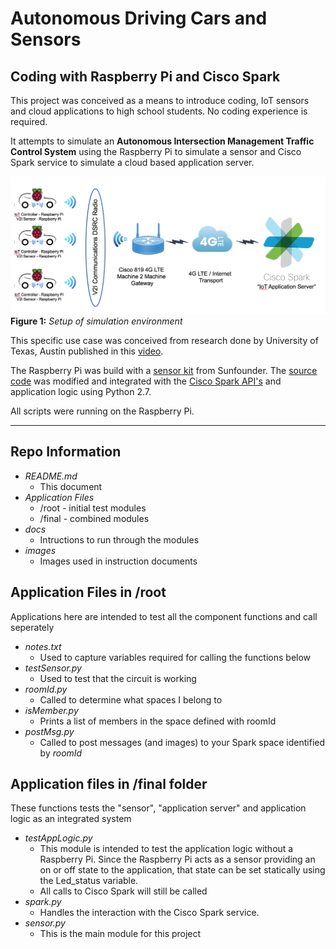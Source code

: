 
# Autonomous Driving Cars and Sensors 

## Coding with Raspberry Pi and Cisco Spark



This project was conceived as a means to introduce coding, IoT sensors and cloud applications to high school students. No coding experience is required.

It attempts to simulate an **Autonomous Intersection Management Traffic 
Control System** using the Raspberry Pi to simulate a sensor and Cisco Spark service to simulate a cloud based application server.

![Setup Screenshot](./images/setup.png)
**Figure 1:** *Setup of simulation environment*

This specific use case was conceived from research done by University of Texas, Austin published in this [video](https://www.youtube.com/watch?v=4pbAI40dK0A).

The Raspberry Pi was build with a [sensor kit][kit_id]
from Sunfounder. The [source code][code_id] was modified and integrated with the [Cisco Spark API's][spark_id] and application logic using Python 2.7.

All scripts were running on the Raspberry Pi.

[kit_id]:(https://www.sunfounder.com/learn/Super_Kit_V2_for_RaspberryPi/lesson-2-controlling-an-led-by-a-button-super-kit-for-raspberrypi.html) 
[code_id]:(https://github.com/sunfounder/Sunfounder_SuperKit_Python_code_for_RaspberryPi/blob/master/02_btnAndLed.py) 
[spark_id]:(https://developer.ciscospark.com/getting-started.html) 
 
--- 

## Repo Information
* *README.md*
	* This document
* *Application Files*
	* /root - initial test modules
	* /final - combined modules
* *docs*
	* Intructions to run through the modules
* *images*
	* Images used in instruction documents	  	   	

## Application Files in /root
Applications here are intended to test all the component functions and call seperately

* *notes.txt*
	* Used to capture variables required for calling the functions below 
* *testSensor.py*
	* Used to test that the circuit is working 
* *roomId.py*
	* Called to determine what spaces I belong to
* *isMember.py*
	* Prints a list of members in the space defined with roomId
* *postMsg.py*
	* Called to post messages (and images) to your Spark space identified by *roomId*

## Application files in /final folder
These functions tests the "sensor", "application server" and application logic as an integrated system

* *testAppLogic.py*
	* This module is intended to test the application logic without a Raspberry Pi. Since the Raspberry Pi acts as a sensor providing an on or off state to the application, that state can be set statically using the Led_status variable.
	* All calls to Cisco Spark will still be called
* *spark.py*
	* Handles the interaction with the Cisco Spark service.
* *sensor.py*
	* This is the main module for this project


	
 